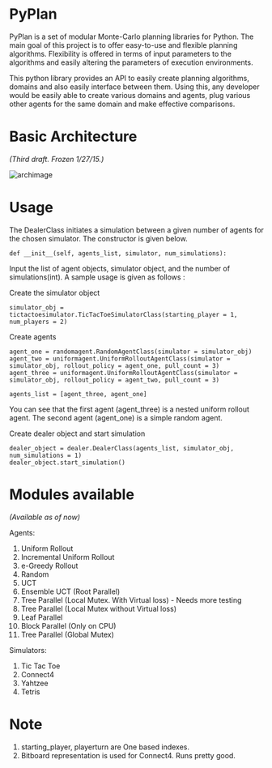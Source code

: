 PyPlan
======

PyPlan is a set of modular Monte-Carlo planning libraries for Python. The main goal of this project is to offer easy-to-use and flexible planning algorithms. Flexibility is offered in terms of input parameters to the algorithms and easily altering the parameters of execution environments.

This python library provides an API to easily create planning algorithms, domains and also easily interface between them. Using this, any developer would be easily able to create various domains and agents, plug various other agents for the same domain and make effective comparisons.

Basic Architecture
==================

<i>(Third draft. Frozen 1/27/15.)</i>

![archimage](https://raw.githubusercontent.com/shankarj/PyPlan/master/resources/updated_3.png "Architecture of PyPlan")

Usage
=====

The DealerClass initiates a simulation between a given number of agents for the chosen simulator. The constructor is given below.

```
def __init__(self, agents_list, simulator, num_simulations):
```

Input the list of agent objects, simulator object, and the number of simulations(int). A sample usage is given as follows :

Create the simulator object

```
simulator_obj = tictactoesimulator.TicTacToeSimulatorClass(starting_player = 1, num_players = 2)
```

Create agents

```
agent_one = randomagent.RandomAgentClass(simulator = simulator_obj)
agent_two = uniformagent.UniformRolloutAgentClass(simulator = simulator_obj, rollout_policy = agent_one, pull_count = 3)
agent_three = uniformagent.UniformRolloutAgentClass(simulator = simulator_obj, rollout_policy = agent_two, pull_count = 3)

agents_list = [agent_three, agent_one]
```

You can see that the first agent (agent_three) is a nested uniform rollout agent. The second agent (agent_one) is a simple random agent.

Create dealer object and start simulation

```
dealer_object = dealer.DealerClass(agents_list, simulator_obj, num_simulations = 1)
dealer_object.start_simulation()
```
Modules available
=================
<i>(Available as of now)</i>  

Agents:  
1. Uniform Rollout  
2. Incremental Uniform Rollout  
3. e-Greedy Rollout  
4. Random  
5. UCT  
6. Ensemble UCT (Root Parallel)  
7. Tree Parallel (Local Mutex. With Virtual loss) - Needs more testing  
8. Tree Parallel (Local Mutex without Virtual loss)  
9. Leaf Parallel  
10. Block Parallel (Only on CPU)  
11. Tree Parallel (Global Mutex)  

Simulators:  
1. Tic Tac Toe  
2. Connect4  
3. Yahtzee  
4. Tetris  

Note
====
1. starting_player, playerturn are One based indexes.
2. Bitboard representation is used for Connect4. Runs pretty good.

